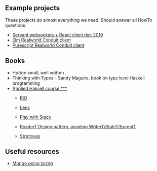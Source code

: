 
## Example projects
These projects do almost everything we need. Should answer all HowTo questions:
- [Servant websockets + React client dec 2019](https://github.com/dnikolovv/haskell-tic-tac-toe)
- [Elm Realworld Conduit client](https://github.com/rtfeldman/elm-spa-example)
- [Purescript Realworld Conduit client](https://github.com/thomashoneyman/purescript-halogen-realworld)

## Books
- Hutton small, well written
- Thinking with Types - Sandy Maguire. book on type level Haskell programming
- [Applied Haksell course *** ](https://www.fpcomplete.com/haskell/syllabus/)
    - [RIO](https://www.fpcomplete.com/haskell/library/rio/)
    - [Lens](https://www.fpcomplete.com/haskell/tutorial/lens/)
    - [Play with Stack](https://www.fpcomplete.com/haskell/tutorial/stack-script/)

    - [ReaderT Design pattern, avoiding WriterT/StateT/ExceptT](https://www.fpcomplete.com/blog/2017/06/-readert-design-pattern/)

    - [Strictness](https://www.fpcomplete.com/blog/2017/09/all-about-strictness/)

## Useful resources

- [Mongo oplog tailing](https://gist.github.com/aloiscochard/1338d462f12a7480dd42)